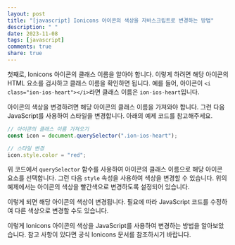 ```yaml
---
layout: post
title: "[javascript] Ionicons 아이콘의 색상을 자바스크립트로 변경하는 방법"
description: " "
date: 2023-11-08
tags: [javascript]
comments: true
share: true
---
```


첫째로, Ionicons 아이콘의 클래스 이름을 알아야 합니다. 이렇게 하려면 해당 아이콘의 HTML 요소를 검사하고 클래스 이름을 확인하면 됩니다. 예를 들어, 아이콘이 `<i class="ion-ios-heart"></i>`라면 클래스 이름은 `ion-ios-heart`입니다.

아이콘의 색상을 변경하려면 해당 아이콘의 클래스 이름을 가져와야 합니다. 그런 다음 JavaScript를 사용하여 스타일을 변경합니다. 아래의 예제 코드를 참고해주세요.

```javascript
// 아이콘의 클래스 이름 가져오기
const icon = document.querySelector(".ion-ios-heart");

// 스타일 변경
icon.style.color = "red";
```

위 코드에서 `querySelector` 함수를 사용하여 아이콘의 클래스 이름으로 해당 아이콘 요소를 선택합니다. 그런 다음 `style` 속성을 사용하여 색상을 변경할 수 있습니다. 위의 예제에서는 아이콘의 색상을 빨간색으로 변경하도록 설정되어 있습니다.

이렇게 되면 해당 아이콘의 색상이 변경됩니다. 필요에 따라 JavaScript 코드를 수정하여 다른 색상으로 변경할 수도 있습니다.

이렇게 Ionicons 아이콘의 색상을 JavaScript를 사용하여 변경하는 방법을 알아보았습니다. 참고 사항이 있다면 공식 Ionicons 문서를 참조하시기 바랍니다.
